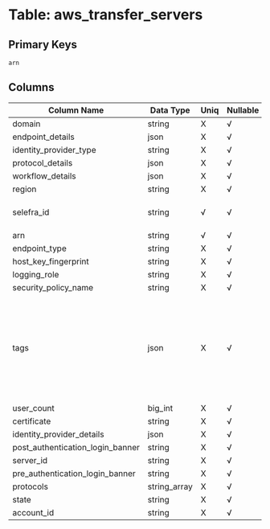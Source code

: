 # Table: aws_transfer_servers

## Primary Keys 

```
arn
```


## Columns 

|  Column Name   |  Data Type  | Uniq | Nullable | Description | 
|  ----  | ----  | ----  | ----  | ---- | 
| domain | string | X | √ |  | 
| endpoint_details | json | X | √ |  | 
| identity_provider_type | string | X | √ |  | 
| protocol_details | json | X | √ |  | 
| workflow_details | json | X | √ |  | 
| region | string | X | √ |  | 
| selefra_id | string | √ | √ | primary keys value md5 | 
| arn | string | √ | √ |  | 
| endpoint_type | string | X | √ |  | 
| host_key_fingerprint | string | X | √ |  | 
| logging_role | string | X | √ |  | 
| security_policy_name | string | X | √ |  | 
| tags | json | X | √ | `Specifies the key-value pairs that you can use to search for and group servers that were assigned to the server that was described` | 
| user_count | big_int | X | √ |  | 
| certificate | string | X | √ |  | 
| identity_provider_details | json | X | √ |  | 
| post_authentication_login_banner | string | X | √ |  | 
| server_id | string | X | √ |  | 
| pre_authentication_login_banner | string | X | √ |  | 
| protocols | string_array | X | √ |  | 
| state | string | X | √ |  | 
| account_id | string | X | √ |  | 


